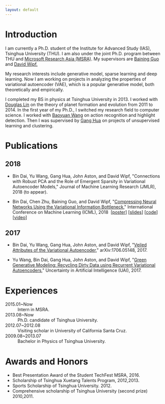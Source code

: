 ```yaml
---
layout: default
---
```


# [](#header-1)Introduction

<p>I am currently a Ph.D. student of the Institute for Advanced Study (IAS), Tsinghua University (THU). I am also under the joint Ph.D. program between THU and <a href="http://www.msra.cn/zh-cn/default.aspx">Microsoft Research Asia (MSRA)</a>. My supervisors are <a href="http://www.microsoft.com/en-us/research/people/bainguo/">Baining Guo</a> and <a href="http://www.davidwipf.com/">David Wipf.</a></p>

<p>My research interests include generative model, sparse learning and deep learning. Now I am working on projects in analyzing the properties of variational autoencoder (VAE), which is a popular generative model, both theoretically and empirically.</p>

I completed my BS in physics at Tsinghua University in 2013. I worked with <a href="https://www.astro.ucsc.edu/faculty/profiles/singleton.php?&singleton=true&cruz_id=dnlin">Douglas Lin</a> on the theory of planet formation and evolution from 2011 to 2014. In the first year of my Ph.D., I switched my research field to computer science. I worked with <a href="https://www.microsoft.com/en-us/research/people/baoyuanw/">Baoyuan Wang</a> on action recognition and highlight detection. Then I was supervised by <a href="http://ganghua.org/">Gang Hua</a> on projects of unsupervised learning and clustering.

# [](#header-1)Publications

## [](#header-2)2018
*   Bin Dai, Yu Wang, Gang Hua, John Aston, and David Wipf, "Connections with Robust PCA and the Role of Emergent Sparsity in Variational Autoencoder Models," Journal of Machine Learning Research (JMLR), 2018 (to appear).

*   Bin Dai, Chen Zhu, Baining Guo, and David Wipf, "<a href="http://proceedings.mlr.press/v80/dai18d/dai18d.pdf" target="_blank">Compressing Neural Networks Using the Variational Information Bottleneck</a>," International Conference on Machine Learning (ICML), 2018 &nbsp;[<a href="/posters/icml2018_compressing_poster.pdf" target="_blank">poster</a>] [<a href="/posters/icml2018_compressing_slides.pdf" target="_blank">slides</a>] [<a href="https://github.com/zhuchen03/VIBNet" target="_blank">code</a>] [<a href="/posters/icml2018_compressing_video.mp4" target="_blank">video</a>]

## [](#header-2)2017

*   Bin Dai, Yu Wang, Gang Hua, John Aston, and David Wipf, "<a href="https://arxiv.org/abs/1706.05148" target="_blank">Veiled Attributes of the Variational Autoencoder</a>,"&nbsp;arXiv:1706.05148, 2017.

*   Yu Wang, Bin Dai, Gang Hua, John Aston, and David Wipf, "<a href="http://auai.org/uai2017/proceedings/papers/142.pdf" target="_blank">Green Generative Modeling: Recycling Dirty Data using Recurrent Variational Autoencoders</a>," Uncertainty in Artificial Intelligence (UAI), 2017.

# [](#header-1)Experiences

<dl>
<dt>2015.01~Now</dt>
<dd>Intern in MSRA.</dd>
<dt>2013.08~Now</dt>
<dd>Ph.D. candidate of Tsinghua University.</dd>
<dt>2012.07~2012.08</dt>
<dd>Visiting scholar in University of California Santa Cruz.</dd>
<dt>2009.08~2013.07</dt>
<dd>Bachelor in Physics of Tsinghua University.</dd>
</dl>

# [](#header-1)Awards and Honors
*   Best Presentation Award of the Student TechFest MSRA, 2016.
*   Scholarship of Tsinghua Xuetang Talents Program, 2012,2013.
*   Sports Scholarship of Tsinghua University. 2012.
*   Comprehensive scholarship of Tsinghua University (second prize) 2010,2011.
